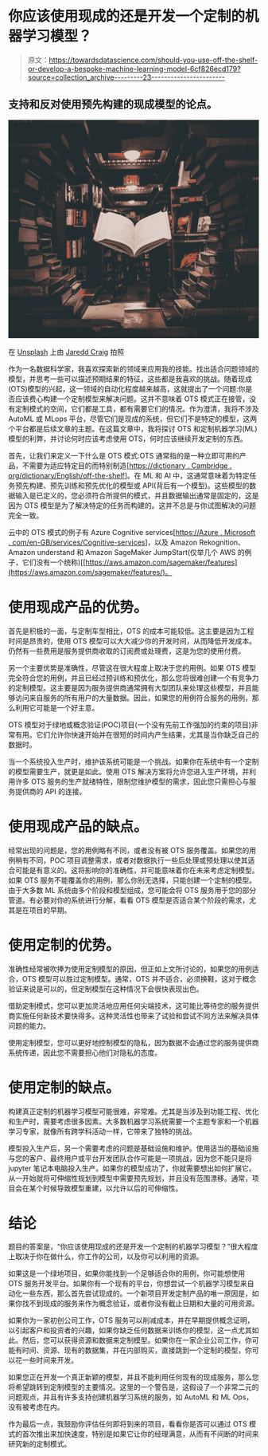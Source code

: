 # 你应该使用现成的还是开发一个定制的机器学习模型？

> 原文：<https://towardsdatascience.com/should-you-use-off-the-shelf-or-develop-a-bespoke-machine-learning-model-6cf826ecd179?source=collection_archive---------23----------------------->

## 支持和反对使用预先构建的现成模型的论点。

![](img/ef57882082c6a95476b980976d4e6cb6.png)

在 [Unsplash](https://unsplash.com/s/photos/library?utm_source=unsplash&utm_medium=referral&utm_content=creditCopyText) 上由 [Jaredd Craig](https://unsplash.com/@jaredd_craig?utm_source=unsplash&utm_medium=referral&utm_content=creditCopyText) 拍照

作为一名数据科学家，我喜欢探索新的领域来应用我的技能。找出适合问题领域的模型，并思考一些可以描述预期结果的特征，这些都是我喜欢的挑战。随着现成(OTS)模型的兴起，这一领域的自动化程度越来越高，这就提出了一个问题:你是否应该费心构建一个定制模型来解决问题。这并不意味着 OTS 模式正在接管，没有定制模式的空间，它们都是工具，都有需要它们的情况。作为澄清，我将不涉及 AutoML 或 MLops 平台，尽管它们是现成的系统，但它们不是特定的模型，这两个平台都是后续文章的主题。在这篇文章中，我将探讨 OTS 和定制机器学习(ML)模型的利弊，并讨论何时应该考虑使用 OTS，何时应该继续开发定制的东西。

首先，让我们来定义一下什么是 OTS 模式:OTS 通常指的是一种立即可用的产品，不需要为适应特定目的而特别制造[[https://dictionary . Cambridge . org/dictionary/English/off-the-shelf](https://dictionary.cambridge.org/dictionary/english/off-the-shelf)]。在 ML 和 AI 中，这通常意味着为特定任务预先构建、预先训练和预先优化的模型或 API(背后有一个模型)。这些模型的数据输入是已定义的，您必须符合所提供的模式，并且数据输出通常是固定的，这是因为 OTS 模型是为了解决特定的任务而构建的。这并不总是与你试图解决的问题完全一致。

云中的 OTS 模式的例子有 Azure Cognitive services[[https://Azure . Microsoft . com/en-GB/services/Cognitive-services](https://azure.microsoft.com/en-gb/services/cognitive-services/)]，以及 Amazon Rekognition、Amazon understand 和 Amazon SageMaker JumpStart(仅举几个 AWS 的例子，它们没有一个统称)[[https://aws.amazon.com/sagemaker/features](https://aws.amazon.com/sagemaker/features/)。

# 使用现成产品的优势。

首先是积极的一面，与定制车型相比，OTS 的成本可能较低。这主要是因为工程时间是昂贵的，使用 OTS 模型可以大大减少你的开发时间，从而降低开发成本。仍然有一些费用是服务提供商收取的订阅费或处理费，这是为您的使用付费。

另一个主要优势是准确性，尽管这在很大程度上取决于您的用例。如果 OTS 模型完全符合您的用例，并且已经过预训练和预优化，那么您将很难创建一个有竞争力的定制模型。这主要是因为服务提供商通常拥有大型团队来处理这些模型，并且能够访问来自服务的所有用户的大量数据。因此，如果您的用例符合服务的用例，那么利用它可能是一个好主意。

OTS 模型对于绿地或概念验证(POC)项目(一个没有先前工作强加的约束的项目)非常有用。它们允许你快速开始并在很短的时间内产生结果，尤其是当你缺乏自己的数据时。

当一个系统投入生产时，维护该系统可能是一个挑战。如果你在系统中有一个定制的模型需要生产，就更是如此。使用 OTS 解决方案将允许您进入生产环境，并利用许多 OTS 服务的生产就绪特性，限制您维护模型的需求，因此您只需担心与服务提供商的 API 的连接。

# 使用现成产品的缺点。

经常出现的问题是，您的用例略有不同，或者没有被 OTS 服务覆盖。如果您的用例稍有不同，POC 项目调整需求，或者对数据执行一些后处理或预处理以使其适合可能是有意义的。这将影响你的准确性，并可能意味着你在未来考虑定制模型。如果 OTS 服务不能覆盖你的用例，那么你别无选择，只能创建一个定制的模型。由于大多数 ML 系统由多个阶段和模型组成，您可能会将 OTS 服务用于您的部分管道。有必要对你的系统进行分解，看看 OTS 模型是否适合某个阶段的需求，尤其是在项目的早期。

# 使用定制的优势。

准确性经常被吹捧为使用定制模型的原因，但正如上文所讨论的，如果您的用例适合，OTS 模型可以胜过定制模型。通常，OTS 并不适合，必须换鞋，这对于概念验证来说是可以的，但定制模型在这种情况下会很快表现出色。

借助定制模式，您可以更加灵活地应用任何尖端技术，这可能比等待您的服务提供商实施任何新技术要快得多。这种灵活性也带来了试验和尝试不同方法来解决具体问题的能力。

使用定制模型，您可以更好地控制模型的隐私，因为数据不会通过您的服务提供商系统传递，因此您不需要担心他们对隐私的态度。

# 使用定制的缺点。

构建真正定制的机器学习模型可能很难，非常难。尤其是当涉及到功能工程、优化和生产时，需要考虑很多因素。大多数机器学习系统需要一个主题专家和一个机器学习专家，就像所有跨学科活动一样，它带来了独特的挑战。

模型投入生产后，另一个需要考虑的问题是基础设施和维护。使用适当的基础设施与您的客户、最终用户或平台开发团队合作可能是一项挑战，因为您不能只是将 jupyter 笔记本电脑投入生产。如果你的模型成功了，你就需要想出如何扩展它。从一开始就将可伸缩性规划到模型中需要预先规划，并且没有范围漂移。通常，项目会在某个时候导致模型重建，以允许以后的可伸缩性。

# 结论

题目的答案是，“你应该使用现成的还是开发一个定制的机器学习模型？”很大程度上取决于你在做什么，你工作的公司，以及你可以利用的资源。

如果这是一个绿地项目，如果你能找到一个足够适合你的用例，你可能想使用 OTS 服务开发平台。如果你有一个现有的平台，你想尝试一个机器学习模型来自动化一些东西，那么首先尝试现成的。一个新项目开发定制产品的唯一原因是，如果你找不到现成的服务来作为概念验证，或者你没有截止日期和大量的可用资源。

如果你为一家初创公司工作，OTS 服务可以削减成本，并在早期提供概念证明，以引起客户和投资者的兴趣，如果你缺乏任何数据来训练你的模型，这一点尤其如此。然后，您可以获得资源和数据来定制模型。如果你在一家企业公司工作，你可能有时间、资源、现有的数据集，并在内部购买，直接跳到一个定制的模型，你可以花一些时间来开发。

如果您正在开发一个真正新颖的模型，并且不能利用任何现有的现成服务，那么您将希望跳转到定制模型的主要情况。这里的一个警告是，这假设了一个非常二元的问题观点，并且有许多支持创建机器学习系统的服务，如 AutoML 和 ML Ops，没有被考虑在内。

作为最后一点，我鼓励你评估任何即将到来的项目，看看你是否可以通过 OTS 模式的首次推出来加快速度，特别是如果它让你的经理满意，从而有不间断的时间来研究新的定制模式。